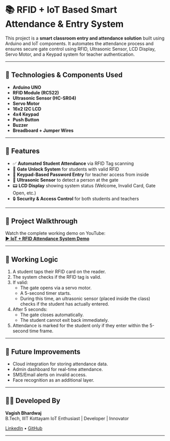 # 📚 RFID + IoT Based Smart Attendance & Entry System

This project is a **smart classroom entry and attendance solution** built using Arduino and IoT components. It automates the attendance process and ensures secure gate control using RFID, Ultrasonic Sensor, LCD Display, Servo Motor, and a Keypad system for teacher authentication.

---

## 🔧 Technologies & Components Used

- **Arduino UNO**
- **RFID Module (RC522)**
- **Ultrasonic Sensor (HC-SR04)**
- **Servo Motor**
- **16x2 I2C LCD**
- **4x4 Keypad**
- **Push Button**
- **Buzzer**
- **Breadboard + Jumper Wires**

---

## 🚀 Features

- ✅ **Automated Student Attendance** via RFID Tag scanning  
- 🚪 **Gate Unlock System** for students with valid RFID  
- 🔢 **Keypad-Based Password Entry** for teacher access from inside  
- 📏 **Ultrasonic Sensor** to detect a person at the gate  
- 📟 **LCD Display** showing system status (Welcome, Invalid Card, Gate Open, etc.)  
- 🔒 **Security & Access Control** for both students and teachers

---



## 🎥 Project Walkthrough

Watch the complete working demo on YouTube:  
**[▶️ IoT + RFID Attendance System Demo](https://youtu.be/Bj2aLjxzRwg)**

---

## 🔧 Working Logic

1. A student taps their RFID card on the reader.
2. The system checks if the RFID tag is valid.
3. If valid:
   - The gate opens via a servo motor.
   - A 5-second timer starts.
   - During this time, an ultrasonic sensor (placed inside the class) checks if the student has actually entered.
4. After 5 seconds:
   - The gate closes automatically.
   - The student cannot exit back immediately.
5. Attendance is marked for the student only if they enter within the 5-second time frame.

---



## 🔐 Future Improvements

- Cloud integration for storing attendance data.
- Admin dashboard for real-time attendance.
- SMS/Email alerts on invalid access.
- Face recognition as an additional layer.

---

## 👨‍💻 Developed By

**Vagish Bhardwaj**  
B.Tech, IIIT Kottayam 
IoT Enthusiast | Developer | Innovator

[LinkedIn](https://www.linkedin.com/in/vagish-bhardwaj-115089252/) • [GitHub](https://github.com/unfilteredd)

---

